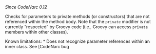 *Since CodeNarc 0.12*

Checks for parameters to private methods (or constructors) that are not
referenced within the method body. Note that the `private` modifier is
not currently “respected” by Groovy code (i.e., Groovy can access
`private` members within other classes).

Known limitations: \* Does not recognize parameter references within an
inner class. See \[CodeNarc bug
